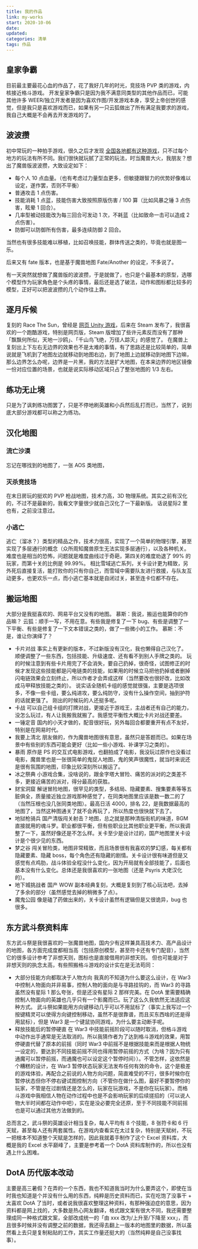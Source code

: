 ```yaml
---
title: 我的作品
link: my-works
start: 2020-10-06
date: 
updated:
categories: 清单
tags: 作品
---
```


## 皇家争霸

目前最主要最花心血的作品了，花了我好几年的时光，竞技场 PVP 类的游戏，内核接近格斗游戏。
开发皇家争霸只是因为我不满意同类型的其他作品而已，可能其他许多 WEER/独立开发者是因为喜欢作图/开发游戏本身，享受上帝创世的感觉，但是我只是喜欢游戏而已，如果有另一只云狐做出了所有满足我要求的游戏，我自己大概是不会再去开发游戏的了。

## 波波攒

初中常玩的一种拍手游戏，很久之后才发现 [全国各地都有这种游戏](https://www.zhihu.com/question/27570379)，只不过每个地方的玩法有所不同。我们很快就玩腻了正常的玩法，时当魔兽大火，我朋友？想出了魔兽版波波攒，大致设定如下：

- 每个人 10 点血量。（也有考虑过力量型血更多，但敏捷跟智力的优势好像难以设定，遂作罢，否则不平衡）
- 普通攻击 1 点伤害。
- 技能消耗 1 点蓝，技能伤害大致按照原版伤害 / 100 算（比如风暴之锤 3 点伤害，眩晕 1 回合）。
- 几率型被动技能改为每三回合可发动 1 次，不耗蓝（比如致命一击可以造成 2 点伤害）。
- 防御可以防御所有伤害，最多连续防御 2 回合。

当然也有很多技能难以移植，比如召唤技能，群体传送之类的，毕竟也就是图一乐。

后来又有 fate 版本，也是基于魔兽地图 Fate/Another 的设定，不多说了。

有一天突然就想做了魔兽版的波波攒，于是就做了，也只是个最基本的原型，选哪个模型作为玩家角色是个头疼的事情，最后还是选了破法，动作和图标都比较多的模型，正好可以把波波攒的几个动作往上靠。

## 逐月斥候

复刻的 Race The Sun，曾经是 [网页 Unity 游戏](http://wanga.me/25212)，后来在 Steam 发布了，我很喜欢的一个跑酷游戏，特别是网页版，Steam 版增加了些许元素反而没有了那种「飘飘何所似，天地一沙鸥」、「千山鸟飞绝，万径人踪灭」的感觉了。
在魔兽上复刻出上下左右无边界的效果也不是太难的事情，有了思路还是比较简单的，简单说就是飞机到了地图左边就移动到地图右边，到了地图上边就移动到地图下边嘛，那么边界怎么办呢，边界是一片黑，我的方法是扩大地图，在本来边界的地区镜像一份对应位置的场景，也就是说实际移动区域只占了整张地图的 1/3 左右。

## 练功无止境

只是为了讽刺练功图罢了，只是不停地刷英雄和小兵然后乱打而已，当然了，说到底大部分游戏都可以称之为练功。

## 汉化地图

### 流亡沙漠

忘记在哪找到的地图了，一张 AOS 类地图，

### 灭杀竞技场

在末日房玩的挺欢的 PVP 枪战地图，技术力高，3D 物理系统。其实之前有汉化的，不过不是最新的，我看文字量很少就自己汉化了一下最新版。
话说星际2 里也有，之前没注意过。

### 小逃亡

逃亡（溜冰？）类型的精品之作，技术力很高，实现了一个简单的物理引擎，甚至实现了多层通行的概念（众所周知魔兽原生无法实现多层通行），以及各种机关。
难度也是相当的恐怖，问题就是难度曲线过于奇葩，第四关的难度劝退了 99% 的玩家，而第十关的比例是 99.99%。
相比雪域逃亡系列，关卡设计更为精致，另外死后直接复活，能打败你的只有你自己，而雪域中需要队友进行救援，与队友互动更多，也更欢乐一点，而小逃亡基本就是自闭过关，甚至连卡位都不存在。

## 搬运地图

大部分是我挺喜欢的、网易平台又没有的地图。
慕斯：我说，搬运也能算你的作品嘛？
云狐：顺手一写，不用在意。有些我是修复了一下 bug、有些是调整了一下平衡、有些是修复了一下文本错误之类的，做了一些微小的工作。
慕斯：不是，谁让你演绎了？

- 卡片对战
事实上有更新的版本，不过新版没有汉化，我也懒得自己汉化了。
顺便调整了一些东西，包括技能、升级速度、还有看不到别人手牌之类的。
玩的时候注意到有些卡片用完了不会消失，要自己扔掉，很奇怪，试图修正的时候才发现这些技能都是闪电链类的技能，如果用的时候立马把他扔掉或者删掉闪电链效果会立刻终止，所以作者才会弄成这样（当然要改也很好改，比如改成马甲释放技能之类的）。
说实话全随机卡组的感觉就很强，主要是选项很多，不像一些卡组，要么纯进攻，要么纯防守，没有什么操作空间，抽到护符的话就更强了。
刚出的时候玩的人还挺多呢。
- 卡战
可以自己组卡组的打牌对战，更接近于游戏王，主战者还有自己的能力，没怎么玩过，有人让我搬我就搬了。我感觉平衡性大概比卡片对战还要差。
- 一锤定音
国内的小天才做的，配音很好玩，另外每回合都要重开有点不友好，特别是在网易时代。
- 我要上清北
朋友做的，作为魔兽地图很有意思，虽然只是答题而已。如果在场景中有些别的东西可能会更好（比如一些小游戏、补课学习之类的）。
- 暴雨
原作是 PS 的交互式电影游戏，也翻拍成了电影，我没玩过原作也没看过电影，魔兽里也是一张很简单的鬼捉人地图，鬼的笑声很魔性，就当时来说还是很有氛围的地图，印象比较深刻所以搬运了。
- 冰之祭典
小游戏合集，没啥说的，跟金字塔大冒险、痛苦的派对的之类差不多，更接近痛苦的派对，得分最高的获胜。
- 财宝洞窟
解谜冒险地图，很罕见的类型，多结局、隐藏要素、搜集要素等等五脏俱全，质量接近独立游戏那种感觉了，在同类地图里应该是数一数二的了（当然压根也没几张同类地图）。最高日活 4000，排名 22，是我数据最高的地图了，当然这种图通关了就不会再玩了，所以热度也很快就下去了。
- 地狱枪骑兵
国产清版闯关射击？地图，总之就是那种清版街机的味道，BGM 直接就用的魂斗罗。职业都很平衡，但有些职业比其他职业更平衡，所以我调整了一下，虽然好像还是不怎么样。关卡至少是设计过的，国产地图里关卡设计是个很少见的东西。
- 梦之谷
闯关冒险类，地图非常精致，而且场景很有我喜欢的梦幻感，每关都有隐藏要素、隐藏 boss，每个角色还有隐藏的剧情。关卡设计很有味道但是又感觉有点鸡肋，战斗体验全程没什么变化，因为开局就有全部技能了，后面也基本没有什么变化。总体还是我很喜欢的一张地图（还是 Psyris 大佬汉化的）。
- 地下城挑战者
国产 WOW 副本经典复刻，大概是复刻到了核心玩法吧，去掉了多余的部分（虽然感觉去掉的稍微多了点）。
- 魔鬼公园
像是磕了药做出来的，关卡设计虽然有逻辑但是又很诡异，bug 也很多。

## 东方武斗祭资料库

东方武斗祭是我很喜欢的一张魔兽地图，国内少有这样兼具高技术力、高产品设计的地图，各方面完成度都相当高（包括原创模型，甚至符卡还有专门配音），当然它的很多设计参考了非想天则，图标也是直接借用的非想天则。
但也可能是对于非想天则的执念太高，有些照搬格斗游戏的设计实在是无法苟同：

- 大部分技能方向都取决于人物方向
我真的不知道为什么要这么设计，在 War3 中控制人物面向并非易事，控制人物的面向是与寻路挂钩的，而 War3 的寻路虽然没有星际 1 那么夸张，但是还没有星际 2 那样完美。在 DotA 里需要精确控制人物面向的英雄也几乎只有一个影魔而已。玩了这么久我依然无法适应这种方式。
武斗祭如果能用方向键移动几乎可以不用鼠标了（事实上我写过一个按键精灵可以使得方向键控制移动，虽然不是很靠谱，而且买东西啥的还是得用鼠标），但是 War3 是一个键鼠协同游戏，为什么要主动断手呢。
- 释放技能后的暂停硬直
在 War3 中技能前摇阶段可以随时取消，但格斗游戏中动作出手通常是无法取消的。所以我猜作者为了达到格斗游戏的效果，用暂停硬直代替了原本的前摇（同时 War3 中前摇不是根据技能来而是根据人物统一设定的，要达到不同技能前摇不同也得用暂停前摇的方式（为啥？因为只有通魔可以暂停前摇，而通魔也可以设定这个暂停时间））。不管怎样，这依然是个糟糕的设计，在 War3 暂停状态玩家无法发布任何有效的命令，这个是极差的游戏体验，再配合之前说的人物方向问题，简直难受的不行，很多时候你在暂停状态但你不停右键试图控制方向（不管你在做什么图，最好不要暂停你的玩家，不管是在过剧情还是怎么的，玩家在玩游戏，不是你在玩玩家）。而格斗游戏中我相信人物在动作过程中也是不会影响玩家的后续搓招的（可以说人物大半时间都在动作中吧），实在是没必要完全还原，至于不同技能不同前摇也是可以通过其他方法做到的。

总而言之，武斗祭的英雄设计相当复杂，每人平均有 8 个技能，8 张符卡和 6 行天赋，甚至每人还有两套属性。在游戏内查看实在太过复杂，特别是天赋树，不玩一把根本不知道整个天赋是怎样的，因此我就着手制作了这个 Excel 资料库，大概是我的 Excel 水平巅峰了，主要是参考着一个 DotA 资料库制作的，所以也没有遇上什么困难。

## DotA 历代版本改动

主要是高三暑假？在弄的一个东西，我也不知道我当时为什么要弄这个，即使在当时我也知道是个并没有什么用的东西，纯粹是历史资料而已，实在吃饱了没事干 + 太喜欢 DotA 了当时，或者说我很喜欢整理这种资料，有那种强迫症的意思，因为资料都是网上找的，大多数是热心网友翻译，格式跟文案有很大不同，我还需要整理成同一种格式跟文案，全部改成统一的「由 xxx 改为/上升至/下降至 xxx」，而且很多时候并没有调整之前的数据，我还得去翻上一版本的地图里的数据，所以虽然看上去只是复制粘贴的工作，其实工作量还挺大的（当然纯粹是自己没事找事）。
